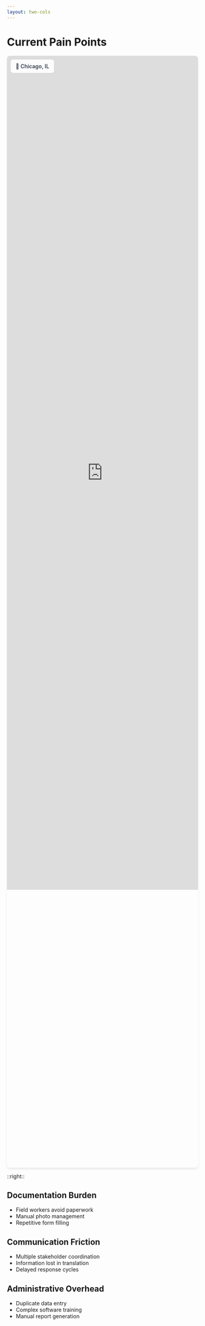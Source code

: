 ```yaml
---
layout: two-cols
---
```


# Current Pain Points

<div class="map-container">
  <iframe 
    src="https://www.openstreetmap.org/export/embed.html?bbox=-87.9401,41.6445,-87.5245,42.0230&layer=mapnik&marker=41.8781,-87.6298"
    class="interactive-map"
    frameborder="0"
    scrolling="no"
    marginheight="0"
    marginwidth="0"
    loading="lazy"
    title="Chicago Property Management Area"
  >
  </iframe>
  <div class="map-overlay">
    <div class="location-marker">📍 Chicago, IL</div>
  </div>
</div>

<style scoped>
.map-container {
  position: relative;
  width: 100%;
  height: 75%;
  border-radius: 8px;
  overflow: hidden;
  box-shadow: 0 4px 6px -1px rgba(0, 0, 0, 0.1);
}

.interactive-map {
  width: 100%;
  height: 75%;
  border: none;
  transition: filter 0.3s ease;
}

.map-container:hover .interactive-map {
  filter: brightness(1.1);
}

.map-overlay {
  position: absolute;
  top: 10px;
  left: 10px;
  background: rgba(255, 255, 255, 0.9);
  padding: 8px 12px;
  border-radius: 6px;
  font-size: 14px;
  font-weight: 600;
  color: #374151;
  backdrop-filter: blur(4px);
  border: 1px solid rgba(255, 255, 255, 0.2);
}

.location-marker {
  display: flex;
  align-items: center;
  gap: 4px;
}
</style>

::right::

<div class="space-y-6" v-click>

## Documentation Burden
- Field workers avoid paperwork
- Manual photo management
- Repetitive form filling

</div>

<div class="space-y-6" v-click>

## Communication Friction
- Multiple stakeholder coordination
- Information lost in translation
- Delayed response cycles

</div>

<div class="space-y-6" v-click>

## Administrative Overhead
- Duplicate data entry
- Complex software training
- Manual report generation

</div>



